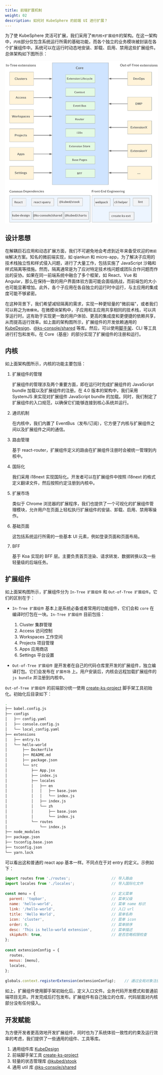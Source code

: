 ```yaml
---
title: 前端扩展机制
weight: 02
description: 如何对 KubeSphere 的前端 UI 进行扩展？
---
```


为了使 KubeSphere 灵活可扩展，我们采用了`微内核+扩展组件`的架构。在这一架构中，`内核`部分仅包含系统运行所需的基础功能，而各个独立的业务模块被封装在各个扩展组件中。系统可以在运行时动态地安装、卸载、启用、禁用这些扩展组件。总体架构如下图所示：

![frontend-extension-arch](./frontend-arch.png)

## 设计思想

在解耦巨石应用和动态扩展方面，我们不可避免地会考虑到近年来备受欢迎的`微前端`解决方案。知名的微前端实现，如 qiankun 和 micro-app，为了解决子应用的技术栈独立性和样式侵入问题，进行了大量工作，包括实施了 JavaScript 沙箱和样式隔离等措施。然而，隔离通常是为了应对特定技术栈问题或团队合作问题而作出的妥协。如果在同一前端系统中融合了多个框架，如 React、Vue 和 Angular，那么在保持一致的用户界面体验方面可能会面临挑战，而前端包的大小也可能显著增加。此外，各个子应用在各自独立的运行时中运行，与主应用的集成度可能不够紧密。

在这种背景下，我们希望减轻隔离的需求，实现一种更轻量的"微前端"，或者我们可以称之为`微模块`。在微模块架构中，子应用和主应用共享相同的技术栈，可以共享运行时。这有助于实现更一致的用户体验、更高的集成度和更便捷的依赖共享，从而提高运行效率。如上面的架构图所示，扩展组件的开发依赖通用的 [KubeDesign](https://github.com/kubesphere/kube-design)、[@ks-console/shared](https://www.npmjs.com/package/@ks-console/shared) 等库。然后，可以使用[脚手架](https://github.com/kubesphere/create-ks-project)、CLI 等工具进行打包和发布。在 Core（基座）的部分实现了扩展组件的注册和运行。

## 内核

如上面架构图所示，内核的功能主要包括：

1. 扩展组件的管理

   扩展组件的管理涉及两个重要方面，即在运行时完成扩展组件的 JavaScript bundle 加载以及扩展组件的注册。在 4.0 版本的架构中，我们采用 SystemJS 来实现对扩展组件 JavaScript bundle 的加载。同时，我们制定了扩展组件的入口规范，以确保它们能够连接到核心系统并运行。

2. 通讯机制

   在内核中，我们内置了 EventBus（发布/订阅），它方便了内核与扩展组件之间以及扩展组件之间的通信。

3. 路由管理

   基于 react-router，扩展组件定义的路由在扩展组件注册时会被统一管理到内核中。

4. 国际化

   我们采用 i18next 实现国际化。开发者可以在扩展组件中按照 i18next 的格式定义翻译文件，然后按照约定注册到内核中。

5. 扩展市场

   类似于 Chrome 浏览器的扩展程序，我们也提供了一个可视化的扩展组件管理模块，允许用户在页面上轻松执行扩展组件的安装、卸载、启用、禁用等操作。

6. 基础页面

   这包括系统运行所需的一些基本 UI 元素，例如登录页面和页面布局。

7. BFF

   基于 Koa 实现的 BFF 层。主要负责首页渲染、请求转发、数据转换以及一些轻量级的后端任务。

## 扩展组件

如上面架构图所示，扩展组件分为 `In-Tree 扩展组件` 和 `Out-of-Tree 扩展组件`。它们的区别在于：

* `In-Tree 扩展组件` 基本上是系统必备或者常用的功能组件，它们会和 `core` 在编译时打包在一块。`In-Tree 扩展组件` 目前包括：
   1. Cluster 集群管理
   2. Access 访问控制
   3. Workspaces 工作空间
   4. Projects 项目管理
   5. Apps 应用商店
   6. Settings 平台设置

* `Out-of-Tree 扩展组件` 是开发者在自己的代码仓库里开发的扩展组件，独立编译打包。它们会发布在 `扩展市场` 上。用户安装后，内核会远程加载扩展组件的 `js bundle` 并注册到内核中。

`Out-of-Tree 扩展组件` 的前端部分统一使用 [create-ks-project](https://github.com/kubesphere/create-ks-project) 脚手架工具初始化。初始化后目录如下：

```bash
.
├── babel.config.js
├── configs
│   ├── config.yaml
│   ├── console.config.js
│   └── local_config.yaml
├── extensions
│   ├── entry.ts
│   └── hello-world
│       ├── Dockerfile
│       ├── README.md
│       ├── package.json
│       └── src
│           ├── App.jsx
│           ├── index.js
│           ├── locales
│           │   ├── en
│           │   │   ├── base.json
│           │   │   └── index.js
│           │   ├── index.js
│           │   └── zh
│           │       ├── base.json
│           │       └── index.js
│           └── routes
│               └── index.js
├── node_modules
├── package.json
├── tsconfig.base.json
├── tsconfig.json
└── yarn.lock
```

可以看出这和普通的 react app 基本一样。不同点在于对 entry 的定义。示例如下：

```javascript
import routes from './routes';                   // 导入路由
import locales from './locales';                 // 导入国际化文件

const menu = {                                   // 定义菜单 
  parent: 'topbar',                              // 菜单父级
  name: 'hello-world',                           // 菜单 name 标识 
  link: '/hello-world',                          // 入口 url    
  title: 'Hello World',                          // 菜单名称  
  icon: 'cluster',                               // 菜单 icon
  order: 0,                                      // 菜单排序  
  desc: 'This is hello-world extension',         // 菜单描述
  skipAuth: true,                                // 是否忽略权限检查
};

const extensionConfig = {
  routes,
  menus: [menu],
  locales,
};

globals.context.registerExtension(extensionConfig);    // 通过全局对象注册扩展组件
```

如上，扩展组件使用脚手架初始化后，定义入口文件。业务代码开发模式和普通前端项目无异。开发完成后打包发布。扩展组件有自己独立的仓库，代码层面对内核部分没有任何侵入。

## 开发赋能

为方便开发者更高效地开发扩展组件，同时也为了系统体验一致性的约束及运行效率的考虑，我们提供了一些通用的组件、工具等库。

1. 通用组件库 [KubeDesign](https://github.com/kubesphere/kube-design)
2. 前端脚手架工具 [create-ks-project](https://github.com/kubesphere/create-ks-project)
3. 轻量的状态管理库 [@kubed/stook](https://www.npmjs.com/package/@kubed/stook)
4. 通用 util 库 [@ks-console/shared](https://www.npmjs.com/package/@ks-console/shared)
